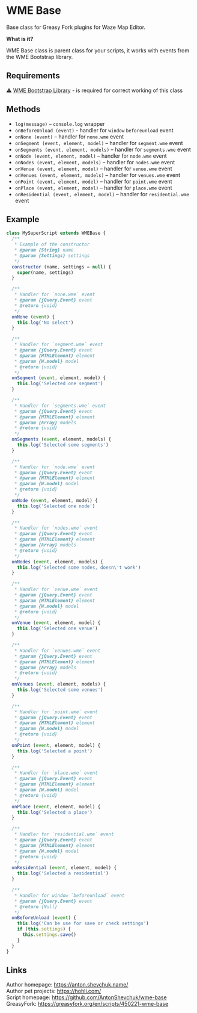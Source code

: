 # WME Base
Base class for Greasy Fork plugins for Waze Map Editor.

**What is it?**

WME Base class is parent class for your scripts, it works with events from the WME Bootstrap library.

## Requirements

⚠️ [WME Bootstrap Library](https://greasyfork.org/en/scripts/450160-wme-bootstrap) - is required for correct working of this class

## Methods

* `log(message)` – `console.log` wrapper
* `onBeforeUnload (event)` - handler for `window` `beforeunload` event
* `onNone (event)` – handler for `none.wme` event
* `onSegment (event, element, model)` – handler for `segment.wme` event
* `onSegments (event, element, models)` – handler for `segments.wme` event
* `onNode (event, element, model)` – handler for `node.wme` event
* `onNodes (event, element, models)` – handler for `nodes.wme` event
* `onVenue (event, element, model)` – handler for `venue.wme` event
* `onVenues (event, element, models)` – handler for `venues.wme` event
* `onPoint (event, element, model)` – handler for `point.wme` event
* `onPlace (event, element, model)` – handler for `place.wme` event
* `onResidential (event, element, model)` – handler for `residential.wme` event

## Example

```javascript
class MySuperScript extends WMEBase {
  /**
   * Example of the constructor
   * @param {String} name
   * @param {Settings} settings
   */
  constructor (name, settings = null) {
    super(name, settings)
  }

  /**
   * Handler for `none.wme` event
   * @param {jQuery.Event} event
   * @return {void}
   */
  onNone (event) {
    this.log('No select')
  }

  /**
   * Handler for `segment.wme` event
   * @param {jQuery.Event} event
   * @param {HTMLElement} element
   * @param {W.model} model
   * @return {void}
   */
  onSegment (event, element, model) {
    this.log('Selected one segment')
  }

  /**
   * Handler for `segments.wme` event
   * @param {jQuery.Event} event
   * @param {HTMLElement} element
   * @param {Array} models
   * @return {void}
   */
  onSegments (event, element, models) {
    this.log('Selected some segments')
  }

  /**
   * Handler for `node.wme` event
   * @param {jQuery.Event} event
   * @param {HTMLElement} element
   * @param {W.model} model
   * @return {void}
   */
  onNode (event, element, model) {
    this.log('Selected one node')
  }

  /**
   * Handler for `nodes.wme` event
   * @param {jQuery.Event} event
   * @param {HTMLElement} element
   * @param {Array} models
   * @return {void}
   */
  onNodes (event, element, models) {
    this.log('Selected some nodes, doesn\'t work')
  }

  /**
   * Handler for `venue.wme` event
   * @param {jQuery.Event} event
   * @param {HTMLElement} element
   * @param {W.model} model
   * @return {void}
   */
  onVenue (event, element, model) {
    this.log('Selected one venue')
  }

  /**
   * Handler for `venues.wme` event
   * @param {jQuery.Event} event
   * @param {HTMLElement} element
   * @param {Array} models
   * @return {void}
   */
  onVenues (event, element, models) {
    this.log('Selected some venues')
  }

  /**
   * Handler for `point.wme` event
   * @param {jQuery.Event} event
   * @param {HTMLElement} element
   * @param {W.model} model
   * @return {void}
   */
  onPoint (event, element, model) {
    this.log('Selected a point')
  }

  /**
   * Handler for `place.wme` event
   * @param {jQuery.Event} event
   * @param {HTMLElement} element
   * @param {W.model} model
   * @return {void}
   */
  onPlace (event, element, model) {
    this.log('Selected a place')
  }

  /**
   * Handler for `residential.wme` event
   * @param {jQuery.Event} event
   * @param {HTMLElement} element
   * @param {W.model} model
   * @return {void}
   */
  onResidential (event, element, model) {
    this.log('Selected a residential')
  }

  /**
   * Handler for window `beforeunload` event
   * @param {jQuery.Event} event
   * @return {Null}
   */
  onBeforeUnload (event) {
    this.log('Can be use for save or check settings')
    if (this.settings) {
      this.settings.save()
    }
  }
}
```

## Links

Author homepage: https://anton.shevchuk.name/  
Author pet projects: https://hohli.com/  
Script homepage: https://github.com/AntonShevchuk/wme-base  
GreasyFork: https://greasyfork.org/en/scripts/450221-wme-base  
